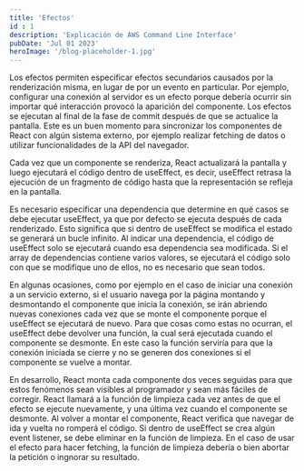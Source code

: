 ```yaml
---
title: 'Efectos'
id : 1
description: 'Explicación de AWS Command Line Interface'
pubDate: 'Jul 01 2023'
heroImage: '/blog-placeholder-1.jpg'
---
```


Los efectos permiten especificar efectos secundarios causados por la renderización  misma, en lugar de por un evento en particular. Por ejemplo, configurar una conexión al servidor es un efecto porque debería ocurrir sin importar qué interacción provocó la aparición del componente. Los efectos se ejecutan al final de la fase de commit después de que se actualice la pantalla. Este es un buen momento para sincronizar los componentes de React con algún sistema externo, por ejemplo realizar fetching de datos o utilizar funcionalidades de la API del navegador.

Cada vez que un componente se renderiza, React actualizará la pantalla y luego ejecutará el código dentro de useEffect, es decir, useEffect retrasa la ejecución de un fragmento de código hasta que la representación se refleja en la pantalla.

Es necesario especificar una dependencia que determine en qué casos se debe ejecutar useEffect, ya que por defecto se ejecuta después de cada renderizado. Esto significa que si dentro de useEffect se modifica el estado se generará un bucle infinito. Al indicar una dependencia, el código de useEffect solo se ejecutará cuando esa dependencia sea modificada. Si el array de dependencias contiene varios valores, se ejecutará el código solo con que se modifique uno de ellos, no es necesario que sean todos.

En algunas ocasiones, como por ejemplo en el caso de iniciar una conexión a un servicio externo, si el usuario navega por la página montando y desmontando el componente que inicia la conexión, se irán abriendo nuevas conexiones cada vez que se monte el componente porque el useEffect se ejecutará de nuevo. Para que cosas como estas no ocurran, el useEffect debe devolver una función, la cual será ejecutada cuando el componente se desmonte. En este caso la función serviría para que la conexión iniciada se cierre y no se generen dos conexiones si el componente se vuelve a montar.
 
En desarrollo, React monta cada componente dos veces seguidas para que estos fenómenos sean visibles al programador y sean más fáciles de corregir. React llamará a la función de limpieza cada vez antes de que el efecto se ejecute nuevamente, y una última vez cuando el componente se desmonte. Al volver a montar el componente, React verifica que navegar de ida y vuelta no romperá el código. Si dentro de useEffect se crea algún event listener, se debe eliminar en la función de limpieza. En el caso de usar el efecto para hacer fetching, la función de limpieza debería o bien abortar la petición o ingnorar su resultado.